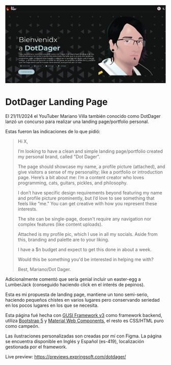 <img src="docs/screenshot_landing.jpg">

# DotDager Landing Page

El 21/11/2024 el YouTuber Mariano Villa también conocido como DotDager lanzó un concurso para realizar una landing page/portfolio personal.

Estas fueron las indicaciones de lo que pidió:

>Hi X,
>
>I’m looking to have a clean and simple landing page/portfolio created
>my personal brand, called "Dot Dager".
>
>The page should showcase my name, a profile picture (attached), and
>give visitors a sense of my personality; like a portfolio or
>introduction page. Here’s a bit about me: I’m a content creator who
>loves programming, cats, guitars, pickles, and philosophy.
>
>I don’t have specific design requirements beyond featuring my name and
>profile picture prominently, but I’d love to see something that feels
>like “me.” You can get creative with how you represent these
>interests.
>
>The site can be single-page, doesn't require any navigation nor
>complex features (like content uploads).
>
>Attached is my profile pic, which I use in all my socials. Aside from
>this, branding and palette are to your liking.
>
>I have a $n budget and expect to get this done in about a week.
>
>Would this be something you'd be interested in helping me with?
>
>Best, Mariano/Dot Dager.

Adicionalmente comentó que sería genial incluir un easter-egg a LumberJack (conseguido haciendo click en el interés de pepinos).

Esta es mi propuesta de landing page, mantiene un tono semi-serio, haciendo pequeños chistes en varios lugares pero conservando seriedad en los pocos lugares en los que se necesita.

Esta página fué hecha con [GUSI Framework v3](https://github.com/Expringsoft/GUSI-Framework-3/) como framework backend, utiliza [Bootstrap 5](https://getbootstrap.com/docs/5.3/getting-started/introduction/) y [Material Web Components](https://github.com/material-components/material-web), el resto es CSS/HTML puro como campeón.

Las ilustraciones personalizadas son creadas por mí con Figma. La página se encuentra disponible en Inglés y Español (es-419), localización gestionada por el framework.

Live preview: https://previews.expringsoft.com/dotdager/